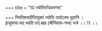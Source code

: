 +++
title = "10 ज्योतिरधिकरणम्"

+++
निरतिशयदीप्तियुक्तं ज्योतिः पादोऽस्य भूतानि ।  
इत्युक्त्या यत् भवति तत् ब्रह्म (श्रीनिवास-नाम) भजे ।। 11 ।।